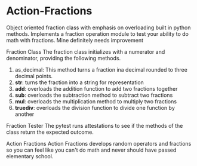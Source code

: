 # Action-Fractions
Object oriented fraction class with emphasis on overloading built in python methods. Implements a fraction operation module to test your ability to do math with fractions. Mine definitely needs improvement

Fraction Class
The fraction class initializes with a numerator and denominator, providing the following methods.
1. as_decimal: This method turns a fraction ina decimal rounded to three decimal points.
2. __str__: turns the fraction into a string for representation
3. __add__: overloads the addition function to add two fractions together
4. __sub__: overloads the subtraction method to subtract two fractions
5. __mul__: overloads the multiplication method to multiply two fractions
6. __truediv__: overloads the division function to divide one function by another

Fraction Tester
The pytest runs attestations to see if the methods of the class return the expected outcome.

Action Fractions
Action Fractions develops random operators and fractions so you can feel like you can't do math and never should have passed elementary school.
